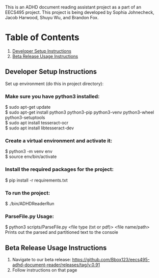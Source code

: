 This is an ADHD document reading assistant project as a part of an EECS495 project. This project is being developed by Sophia Johnecheck, Jacob Harwood, Shuyu Wu, and Brandon Fox.

# Table of Contents

1. [Developer Setup Instructions](#Developer-Setup-Instructions)
2. [Beta Release Usage Instructions](#beta-release-usage-instructions)

## Developer Setup Instructions

Set up environment (do this in project directory):

### Make sure you have python3 installed:
$ sudo apt-get update  
$ sudo apt-get install python3 python3-pip python3-venv python3-wheel python3-setuptools  
$ sudo apt install tesseract-ocr  
$ sudo apt install libtesseract-dev  

### Create a virtual environment and activate it:
$ python3 -m venv env  
$ source env/bin/activate  

### Install the required packages for the project:
$ pip install -r requirements.txt

### To run the project:
$ ./bin/ADHDReaderRun

### ParseFile.py Usage:
$ python3 scripts/ParseFile.py <file type (txt or pdf)> <file name/path>
Prints out the parsed and partitioned text to the console

## Beta Release Usage Instructions

1. Navigate to our beta release: https://github.com/Bbox123/eecs495-adhd-document-reader/releases/tag/v.0.91
2. Follow instructions on that page

